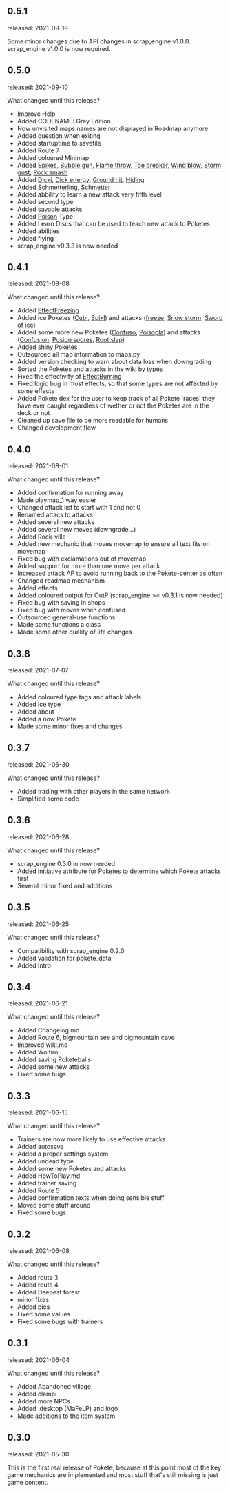 <h2 id="051">0.5.1</h2>
<p>released: 2021-09-19</p>
<p>Some minor changes due to API changes in scrap_engine v1.0.0. scrap_engine v1.0.0 is now required.</p>
<h2 id="050">0.5.0</h2>
<p>released: 2021-09-10</p>
<p>What changed until this release?</p>
<ul>
<li>Improve Help</li>
<li>Added CODENAME: Grey Edition</li>
<li>Now unvisited maps names are not displayed in Roadmap anymore</li>
<li>Added question when exiting</li>
<li>Added startuptime to savefile</li>
<li>Added Route 7</li>
<li>Added coloured Minimap</li>
<li>Added <a href="wiki.md#spikes">Spikes</a>, <a href="wiki.md#bubble-gun">Bubble gun</a>, <a href="wiki.md#flame-throw">Flame throw</a>, <a href="wiki.md#toe-breaker">Toe breaker</a>, <a href="wiki.md#wind-blow">Wind blow</a>, <a href="wiki.md#storm-gust">Storm gust</a>, <a href="wiki.md#rock-smash">Rock smash</a></li>
<li>Added <a href="wiki.md#dicki">Dicki</a>, <a href="wiki.md#dick-energy">Dick energy</a>, <a href="wiki.md#ground-hit">Ground hit</a>, <a href="wiki.md#hiding">Hiding</a></li>
<li>Added <a href="wiki.md#Schmetterling">Schmetterling</a>, <a href="wiki.md#schmetter">Schmetter</a></li>
<li>Added abbility to learn a new attack very fifth level</li>
<li>Added second type</li>
<li>Added savable attacks</li>
<li>Added <a href="wiki.md#types">Poison</a> Type</li>
<li>Added Learn Discs that can be used to teach new attack to Poketes</li>
<li>Added abilities</li>
<li>Added flying</li>
<li>scrap_engine v0.3.3 is now needed</li>
</ul>
<h2 id="041">0.4.1</h2>
<p>released: 2021-08-08</p>
<p>What changed until this release?</p>
<ul>
<li>Added <a href="wiki.md#freezing">EffectFreezing</a></li>
<li>Added ice Poketes (<a href="wiki.md#cubl">Cubl</a>, <a href="wiki.md#spikl">Spikl</a>) and attacks (<a href="wiki.md#freeze">freeze</a>, <a href="wiki.md#snow-storm">Snow storm</a>, <a href="wiki.md#sword-of-ice">Sword of ice</a>)</li>
<li>Added some more new Poketes (<a href="wiki.md#confuso">Confuso</a>, <a href="wiki.md#poisopla">Poisopla</a>) and attacks (<a href="wiki.md#confusion">Confusion</a>, <a href="wiki.md#poison-spores">Posion spores</a>, <a href="wiki.md#root-slap">Root slap</a>)</li>
<li>Added shiny Poketes</li>
<li>Outsourced all map information to maps.py</li>
<li>Added version checking to warn about data loss when downgrading</li>
<li>Sorted the Poketes and attacks in the wiki by types</li>
<li>Fixed the effectivity of <a href="wiki.md#burning">EffectBurning</a></li>
<li>Fixed logic bug in most effects, so that some types are not affected by some effects</li>
<li>Added Pokete dex for the user to keep track of all Pokete 'races' they have ever caught regardless of wether or not the Poketes are in the deck or not</li>
<li>Cleaned up save file to be more readable for humans</li>
<li>Changed development flow</li>
</ul>
<h2 id="040">0.4.0</h2>
<p>released: 2021-08-01</p>
<p>What changed until this release?</p>
<ul>
<li>Added confirmation for running away</li>
<li>Made playmap_1 way easier</li>
<li>Changed attack list to start with 1 and not 0</li>
<li>Renamed attacs to attacks</li>
<li>Added several new attacks</li>
<li>Added several new moves (downgrade...)</li>
<li>Added Rock-ville</li>
<li>Added new mechanic that moves movemap to ensure all text fits on movemap</li>
<li>Fixed bug with exclamations out of movemap</li>
<li>Added support for more than one move per attack</li>
<li>Increased attack AP to avoid running back to the Pokete-center as often</li>
<li>Changed roadmap mechanism</li>
<li>Added effects</li>
<li>Added coloured output for OutP (scrap_engine &gt;= v0.3.1 is now needed)</li>
<li>Fixed bug with saving in shops</li>
<li>Fixed bug with moves when confused</li>
<li>Outsourced general-use functions</li>
<li>Made some functions a class</li>
<li>Made some other quality of life changes</li>
</ul>
<h2 id="038">0.3.8</h2>
<p>released: 2021-07-07</p>
<p>What changed until this release?</p>
<ul>
<li>Added coloured type tags and attack labels</li>
<li>Added ice type</li>
<li>Added about</li>
<li>Added a now Pokete</li>
<li>Made some minor fixes and changes</li>
</ul>
<h2 id="037">0.3.7</h2>
<p>released: 2021-06-30</p>
<p>What changed until this release?</p>
<ul>
<li>Added trading with other players in the same network</li>
<li>Simplified some code</li>
</ul>
<h2 id="036">0.3.6</h2>
<p>released: 2021-06-28</p>
<p>What changed until this release?</p>
<ul>
<li>scrap_engine 0.3.0 in now needed</li>
<li>Added initiative attribute for Poketes to determine which Pokete attacks first</li>
<li>Several minor fixed and additions</li>
</ul>
<h2 id="035">0.3.5</h2>
<p>released: 2021-06-25</p>
<p>What changed until this release?</p>
<ul>
<li>Compatibility with scrap_engine 0.2.0</li>
<li>Added validation for pokete_data</li>
<li>Added Intro</li>
</ul>
<h2 id="034">0.3.4</h2>
<p>released: 2021-06-21</p>
<p>What changed until this release?</p>
<ul>
<li>Added Changelog.md</li>
<li>Added Route 6, bigmountain see and bigmountain cave</li>
<li>Improved wiki.md</li>
<li>Added Wolfiro</li>
<li>Added saving Poketeballs</li>
<li>Added some new attacks</li>
<li>Fixed some bugs</li>
</ul>
<h2 id="033">0.3.3</h2>
<p>released: 2021-06-15</p>
<p>What changed until this release?</p>
<ul>
<li>Trainers are now more likely to use effective attacks</li>
<li>Added autosave</li>
<li>Added a proper settings system</li>
<li>Added undead type</li>
<li>Added some new Poketes and attacks</li>
<li>Added HowToPlay.md</li>
<li>Added trainer saving</li>
<li>Added Route 5</li>
<li>Added confirmation texts when doing sensible stuff</li>
<li>Moved some stuff around</li>
<li>Fixed some bugs</li>
</ul>
<h2 id="032">0.3.2</h2>
<p>released: 2021-06-08</p>
<p>What changed until this release?</p>
<ul>
<li>Added route 3</li>
<li>Added route 4</li>
<li>Added Deepest forest</li>
<li>minor fixes</li>
<li>Added pics</li>
<li>Fixed some values</li>
<li>Fixed some bugs with trainers</li>
</ul>
<h2 id="031">0.3.1</h2>
<p>released: 2021-06-04</p>
<p>What changed until this release?</p>
<ul>
<li>Added Abandoned village</li>
<li>Added clampi</li>
<li>Added more NPCs</li>
<li>Added .desktop (MaFeLP) and logo</li>
<li>Made additions to the item system</li>
</ul>
<h2 id="030">0.3.0</h2>
<p>released: 2021-05-30</p>
<p>This is the first real release of Pokete, because at this point most of the key game mechanics are implemented and most stuff that's still missing is just game content.</p>
